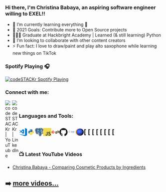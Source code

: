 ### Hi there, I'm Christina Babaya, an aspiring software engineer willing to EXEL!!
- 🌱 I’m currently learning everything 🤣
- 🥅 2021 Goals: Contribute more to Open Source projects
- 👩🏽‍💻 Graduate at Hackbright Academy | Learned (& still learning) Python
- 👯 I’m looking to collaborate with other content creators
- ⚡ Fun fact: I love to draw/paint and play alto saxophone while learning new things on TikTok
### Spotify Playing 🎧
[<img src="https://now-playing-codestackr.vercel.app/api/spotify-playing" alt="codeSTACKr Spotify Playing" width="350" />](https://open.spotify.com/track/2T7iacVdKNRqijRYwlukrY?si=2e4a197398e64709)
### Connect with me:
[<img align="left" alt="codeSTACKr | YouTube" width="22px" src="https://cdn.jsdelivr.net/npm/simple-icons@v3/icons/youtube.svg" />][youtube]
[<img align="left" alt="codeSTACKr | LinkedIn" width="22px" src="https://cdn.jsdelivr.net/npm/simple-icons@v3/icons/linkedin.svg" />][linkedin]
<br />
### Languages and Tools:
[<img align="left" alt="Visual Studio Code" width="26px" src="https://raw.githubusercontent.com/github/explore/80688e429a7d4ef2fca1e82350fe8e3517d3494d/topics/visual-studio-code/visual-studio-code.png" />
[<img align="left" alt="Python" width="26px" src="https://raw.githubusercontent.com/github/explore/80688e429a7d4ef2fca1e82350fe8e3517d3494d/topics/python/python.png" />
[<img align="left" alt="PostgreSQL" width="26px" src="https://raw.githubusercontent.com/github/explore/80688e429a7d4ef2fca1e82350fe8e3517d3494d/topics/postgresql/postgresql.png" />
[<img align="left" alt="JavaScript" width="26px" src="https://raw.githubusercontent.com/github/explore/80688e429a7d4ef2fca1e82350fe8e3517d3494d/topics/javascript/javascript.png" />
[<img align="left" alt="Git" width="26px" src="https://raw.githubusercontent.com/github/explore/80688e429a7d4ef2fca1e82350fe8e3517d3494d/topics/git/git.png" />
[<img align="left" alt="GitHub" width="26px" src="https://raw.githubusercontent.com/github/explore/78df643247d429f6cc873026c0622819ad797942/topics/github/github.png" />
[<img align="left" alt="Java" width="26px" src="https://raw.githubusercontent.com/github/explore/80688e429a7d4ef2fca1e82350fe8e3517d3494d/topics/java/java.png" />
[<img align="left" alt="Eclipse" width="26px" src="https://raw.githubusercontent.com/turesheim/eclipse-icons/master/icons/source/Eclipse_Neon.png" />
<br />
<br />
---
### 📺 Latest YouTube Videos

<!-- YOUTUBE:START -->
- [Christina Babaya - Comparing Cosmetic Products by Ingredients](https://www.youtube.com/watch?v=lsYf9TgHQr4&t=142s)
<!-- YOUTUBE:END -->

➡️ [more videos...](https://www.youtube.com/channel/UCSO3MjeFO0_Nso7b-h0gXIA)
---
[youtube]: https://www.youtube.com/channel/UCSO3MjeFO0_Nso7b-h0gXIA
[linkedin]: www.linkedin.com/in/christina-babaya